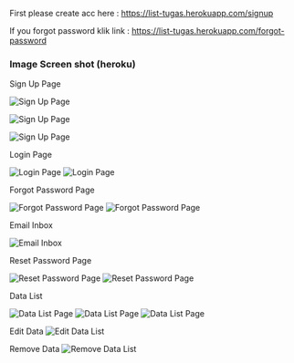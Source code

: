 First please create acc here :
https://list-tugas.herokuapp.com/signup

If you forgot password klik link :
https://list-tugas.herokuapp.com/forgot-password

### Image Screen shot (heroku)

Sign Up Page

![Sign Up Page](img/img-heroku/signup1.png "Sign Up Page")

![Sign Up Page](img/img-heroku/signup2.png "Sign Up Page")

![Sign Up Page](img/img-heroku/signup3.png "Sign Up Page")

Login Page

![Login Page](img/img-heroku/login1.png "Login Page")
![Login Page](img/img-heroku/login2.png "Login Page")

Forgot Password Page

![Forgot Password Page](img/img-heroku/forgot-pass.png "Forgot Password Page")
![Forgot Password Page](img/img-heroku/forgot-pass2.png "Forgot Password Page")

Email Inbox

![Email Inbox](img/img-heroku/forgot-pass3.jpg "Email Inbox")

Reset Password Page

![Reset Password Page](img/img-heroku/reset-pass1.png "Reset Password Page")
![Reset Password Page](img/img-heroku/reset-pass2.png "Reset Password Page")

Data List

![Data List Page](img/img-heroku/data-list1.png "Data List Page")
![Data List Page](img/img-heroku/data-list2.png "Data List Page")
![Data List Page](img/img-heroku/data-list3.png "Data List Page")

Edit Data
![Edit Data List](img/img-heroku/edit-data1.png "Edit Data List")

Remove Data
![Remove Data List](img/img-heroku/remove-1data.png "Remove Data List")